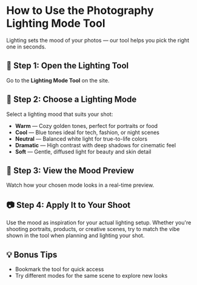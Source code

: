 # How to Use the Photography Lighting Mode Tool

Lighting sets the mood of your photos — our tool helps you pick the right one in seconds.

## 🔧 Step 1: Open the Lighting Tool

Go to the **Lighting Mode Tool** on the site.

## 🎨 Step 2: Choose a Lighting Mode

Select a lighting mood that suits your shot:

- **Warm** — Cozy golden tones, perfect for portraits or food
- **Cool** — Blue tones ideal for tech, fashion, or night scenes
- **Neutral** — Balanced white light for true-to-life colors
- **Dramatic** — High contrast with deep shadows for cinematic feel
- **Soft** — Gentle, diffused light for beauty and skin detail

## 👀 Step 3: View the Mood Preview

Watch how your chosen mode looks in a real-time preview.

## 📷 Step 4: Apply It to Your Shoot

Use the mood as inspiration for your actual lighting setup. Whether you're shooting portraits, products, or creative scenes, try to match the vibe shown in the tool when planning and lighting your shot.

## 💡 Bonus Tips

- Bookmark the tool for quick access
- Try different modes for the same scene to explore new looks
